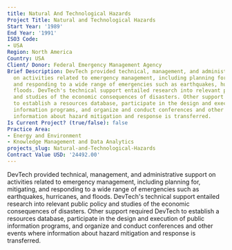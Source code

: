 ```yaml
---
title: Natural And Technological Hazards
Project Title: Natural and Technological Hazards
Start Year: '1989'
End Year: '1991'
ISO3 Code:
- USA
Region: North America
Country: USA
Client/ Donor: Federal Emergency Management Agency
Brief Description: DevTech provided technical, management, and administrative support
  on activities related to emergency management, including planning for, mitigating,
  and responding to a wide range of emergencies such as earthquakes, hurricanes, and
  floods. DevTech's technical support entailed research into relevant public policy
  and studies of the economic consequences of disasters. Other support required DevTech
  to establish a resources database, participate in the design and execution of public
  information programs, and organize and conduct conferences and other events where
  information about hazard mitigation and response is transferred.
Is Current Project? (true/false): false
Practice Area:
- Energy and Environment
- Knowledge Management and Data Analytics
projects_slug: Natural-and-Technological-Hazards
Contract Value USD: '24492.00'
---
```


DevTech provided technical, management, and administrative support on activities related to emergency management, including planning for, mitigating, and responding to a wide range of emergencies such as earthquakes, hurricanes, and floods. DevTech's technical support entailed research into relevant public policy and studies of the economic consequences of disasters. Other support required DevTech to establish a resources database, participate in the design and execution of public information programs, and organize and conduct conferences and other events where information about hazard mitigation and response is transferred.